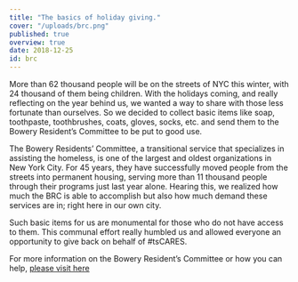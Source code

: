 ```yaml
---
title: "The basics of holiday giving."
cover: "/uploads/brc.png"
published: true
overview: true
date: 2018-12-25
id: brc
---
```


More than 62 thousand people will be on the streets of NYC this winter, with 24 thousand of them being children. With the holidays coming, and really reflecting on the year behind us, we wanted a way to share with those less fortunate than ourselves. So we decided to collect basic items like soap, toothpaste, toothbrushes, coats, gloves, socks, etc. and send them to the Bowery Resident’s Committee to be put to good use.

The Bowery Residents’ Committee, a transitional service that specializes in assisting the homeless, is one of the largest and oldest organizations in New York City. For 45 years, they have successfully moved people from the streets into permanent housing, serving more than 11 thousand people through their programs just last year alone. Hearing this, we realized how much the BRC is able to accomplish but also how much demand these services are in; right here in our own city.

Such basic items for us are monumental for those who do not have access to them. This communal effort really humbled us and allowed everyone an opportunity to give back on behalf of #tsCARES.

For more information on the Bowery Resident’s Committee or how you can help, [please visit here](http://www.brc.org/)
